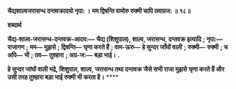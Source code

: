 **चैद्यशाल्वजरासन्ध दन्तवक्रादयो नृपा: ।** **मम द्विषन्ति वामोरु रुक्मी चापि तवाग्रज: ॥ १८॥** 

**शब्दार्थ** 

**चैद्य-शाल्व-जरासन्ध-दन्तवक्र-आदय:—** **चैद्य (शिशुपाल), शाल्व, जरासन्ध, दन्तवक्र इत्यादि** **; नृपा:—** **राजागण** **; मम—** **मुझसे** **; द्विषन्ति—** **घृणा करते हैं** **; वाम-ऊरु—** **हे सुन्दर जाँघों वाली** **; रुक्मी—** **रुक्मी** **; च अपि—** **भी** **; तव—** **तुश्हारा** **; अग्र-ज:—** **बड़ा भाई।** **.** 

**हे सुन्दर जांघों वाली भद्रे, शिशुपाल, शाल्व, जरासन्ध तथा दन्तवक्र जैसे सभी राजा मुझसे** **घृणा करते हैं और उसी तरह तुश्हारा बड़ा भाई रुक्मी भी करता है।** **** 